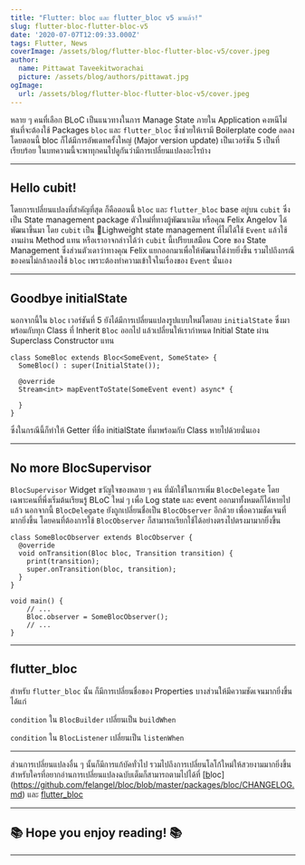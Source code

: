 ```yaml
---
title: "Flutter: bloc และ flutter_bloc v5 มาแล้ว!"
slug: flutter-bloc-flutter-bloc-v5
date: '2020-07-07T12:09:33.000Z'
tags: Flutter, News
coverImage: /assets/blog/flutter-bloc-flutter-bloc-v5/cover.jpeg
author:
  name: Pittawat Taveekitworachai
  picture: /assets/blog/authors/pittawat.jpg
ogImage:
  url: /assets/blog/flutter-bloc-flutter-bloc-v5/cover.jpeg
---
```


หลาย ๆ คนที่เลือก BLoC เป็นแนวทางในการ Manage State ภายใน Application คงหนีไม่พ้นที่จะต้องใช้ Packages `bloc` และ `flutter_bloc` ซึ่งช่วยให้เรามี Boilerplate code ลดลง โดยตอนนี้ bloc ก็ได้มีการอัพเดทครั้งใหญ่ (Major version update) เป็นเวอร์ชัน 5 เป็นที่เรียบร้อย ในบทความนี้จะพาทุกคนไปดูกันว่ามีการเปลี่ยนแปลงอะไรบ้าง

---

## Hello cubit!

โดยการเปลี่ยนแปลงที่สำคัญที่สุด ก็คือตอนนี้ `bloc` และ `flutter_bloc` base อยู่บน `cubit` ซึ่งเป็น State management package ตัวใหม่ที่ทางผู้พัฒนาเดิม หรือคุณ 
Felix Angelov ได้พัฒนาขึ้นมา โดย `cubit` เป็น Lighweight state management ที่ไม่ได้ใช้ `Event` แล้วใช้งานผ่าน Method แทน หรือเราอาจกล่าวได้ว่า `cubit` นี้เปรียบเสมือน Core ของ State Management ซึ่งส่วนตัวเดาว่าทางคุณ Felix แยกออกมาเพื่อให้พัฒนาได้ง่ายยิ่งขึ้น รวมไปถึงกรณีของคนไม่กล้าลองใช้ `bloc` เพราะต้องทำความเข้าใจในเรื่องของ `Event` นั่นเอง

---

## Goodbye initialState

นอกจากนี้ใน `bloc` เวอร์ชันที่ 5 ยังได้มีการเปลี่ยนแปลงรูปแบบใหม่โดยลบ `initialState` ซึ่งมาพร้อมกับทุก Class ที่ Inherit `Bloc` ออกไป แล้วเปลี่ยนให้เรากำหนด Initial State ผ่าน Superclass Constructor แทน

    class SomeBloc extends Bloc<SomeEvent, SomeState> {
      SomeBloc() : super(InitialState());
    
      @override
      Stream<int> mapEventToState(SomeEvent event) async* {
    
      }
    }

ซึ่งในกรณีนี้ก็ทำให้ Getter ที่ชื่อ initialState ที่มาพร้อมกับ Class หายไปด้วยนั่นเอง

---

## No more BlocSupervisor

`BlocSupervisor` Widget ขวัญใจของหลาย ๆ คน ที่มักใช้ในการเพิ่ม `BlocDelegate` โดยเฉพาะคนที่พึ่งเริ่มต้นเรียนรู้ BLoC ใหม่ ๆ เพื่อ Log state และ event ออกมาทั้งหมดก็ได้หายไปแล้ว นอกจากนี้ `BlocDelegate` ยังถูกเปลี่ยนชื่อเป็น `BlocObserver` อีกด้วย เพื่อความชัดเจนที่มากยิ่งขึ้น โดยคนที่ต้องการใช้ `BlocObserver` ก็สามารถเรียกใช้ได้อย่างตรงไปตรงมามากยิ่งขึ้น

    class SomeBlocObserver extends BlocObserver {
      @override
      void onTransition(Bloc bloc, Transition transition) {
        print(transition);
        super.onTransition(bloc, transition);
      }
    }
    
    void main() {
    	// ...
        Bloc.observer = SomeBlocObserver();
        // ...
    }

---

## flutter_bloc

สำหรับ `flutter_bloc` นั้น ก็มีการเปลี่ยนชื่อของ Properties บางส่วนให้มีความชัดเจนมากยิ่งขึ้น ได้แก่

`condition` ใน `BlocBuilder` เปลี่ยนเป็น `buildWhen`

`condition` ใน `BlocListener` เปลี่ยนเป็น `listenWhen`

---

ส่วนการเปลี่ยนแปลงอื่น ๆ นั้นก็มีการแก้บัคทั่วไป รวมไปถึงการเปลี่ยนโลโก้ใหม่ให้สวยงามมากยิ่งขึ้น สำหรับใครที่อยากอ่านการเปลี่ยนแปลงฉบับเต็มก็สามารถตามไปได้ที่ [[b](https://github.com/felangel/bloc/blob/master/packages/bloc/CHANGELOG.md)loc](https://github.com/felangel/bloc/blob/master/packages/bloc/CHANGELOG.md) และ [flutter_bloc](https://github.com/felangel/bloc/blob/master/packages/flutter_bloc/CHANGELOG.md)

---

## ********************************📚 Hope you enjoy reading! 📚********************************

---
